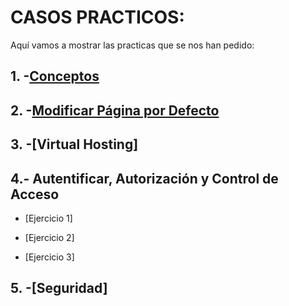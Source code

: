 # CASOS PRACTICOS:

Aquí vamos a mostrar las practicas que se nos han pedido:

## 1. -[Conceptos](https://github.com/Juanrdls/NGINX/blob/main/Conceptos.md)

## 2. -[Modificar Página por Defecto](https://github.com/Juanrdls/NGINX/blob/main/Modificar.md)

## 3. -[Virtual Hosting]

## 4.- Autentificar, Autorización y Control de Acceso
* [Ejercicio 1]

* [Ejercicio 2]

* [Ejercicio 3]

## 5. -[Seguridad]
